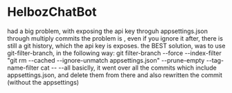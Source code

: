 # HelbozChatBot

had a big problem, with exposing the api key throguh appsettings.json
through multiply commits
the problem is , even if you ignore it after, there is still a git history, which 
the api key is exposes.
the BEST solution, was to use git-filter-branch, in the following way:
git filter-branch --force --index-filter "git rm --cached --ignore-unmatch appsettings.json" --prune-empty --tag-name-filter cat -- --all 
basiclly, it went over all the commits which include appsettings.json, and delete them from there and also rewritten the commit (without the appsettings)